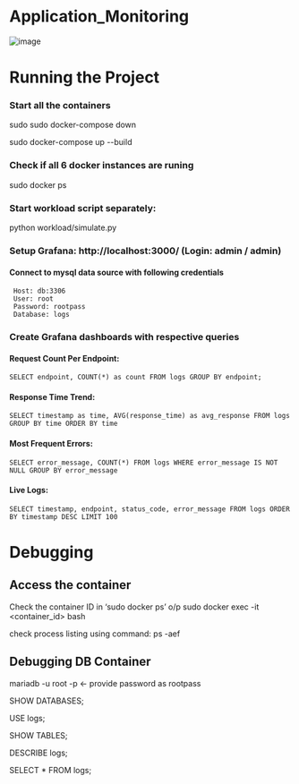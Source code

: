 # Application_Monitoring
![image](https://github.com/user-attachments/assets/91de9b1a-2dc2-48ad-b28c-6594e5712391)

# Running  the Project
  ### Start all the containers
  sudo sudo docker-compose down
  
  sudo docker-compose up --build

  ### Check if all 6 docker instances are runing 
  
  sudo docker ps
  
  ### Start workload script separately:
  python workload/simulate.py
  ### Setup Grafana: http://localhost:3000/ (Login: admin / admin)
  #### Connect to mysql data source with following credentials
     Host: db:3306
     User: root
     Password: rootpass
     Database: logs
  ### Create Grafana dashboards with respective queries
   #### Request Count Per Endpoint:
    SELECT endpoint, COUNT(*) as count FROM logs GROUP BY endpoint;
   #### Response Time Trend:
    SELECT timestamp as time, AVG(response_time) as avg_response FROM logs GROUP BY time ORDER BY time
   #### Most Frequent Errors:
    SELECT error_message, COUNT(*) FROM logs WHERE error_message IS NOT NULL GROUP BY error_message
   #### Live Logs:
    SELECT timestamp, endpoint, status_code, error_message FROM logs ORDER BY timestamp DESC LIMIT 100

# Debugging 
## Access the container 
  Check the container ID in ‘sudo docker ps’ o/p
  sudo docker exec -it <container_id> bash
  
  check process listing using command: ps -aef
## Debugging DB Container
   mariadb -u root -p  <- provide password as rootpass 
   
   SHOW DATABASES;
   
   USE logs;
   
   SHOW TABLES;
   
   DESCRIBE logs;
   
   SELECT * FROM logs;

